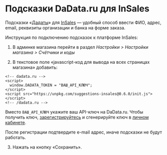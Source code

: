 # Подсказки DaData.ru для InSales

Подсказки «[Дадаты](https://dadata.ru/suggestions/)» для [InSales](https://www.insales.ru/) — удобный способ ввести ФИО, адрес, email, реквизиты организации и банка на форме заказа.

Инструкция по подключению подсказок к платформе InSales:

1. В админке магазина перейти в раздел _Настройки > Настройки магазина > Счётчики и коды_

2. В текстовое поле «javascript-код для вывода на всех страницах магазина» добавить:

```
<!-- dadata.ru -->
<script>
  window.DADATA_TOKEN = "ВАШ_API_КЛЮЧ";
</script>
<script src="https://unpkg.com/suggestions-insales@0.6.0/init.js"></script>
<!-- /dadata.ru -->
```

Вместо `ВАШ_API_КЛЮЧ` укажите ваш API-ключ на DaData.ru. Чтобы получить ключ, [зарегистрируйтесь](https://dadata.ru/#registration_popup) и сгенерируйте ключ в [личном кабинете](https://dadata.ru/profile/#info).

После регистрации подтвердите e-mail адрес, иначе подсказки не будут работать.

3. Нажать на кнопку «Сохранить».
